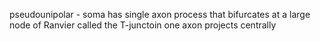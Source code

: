 pseudounipolar - soma has single axon process that bifurcates at a large node of Ranvier called the T-junctoin
one axon projects centrally 